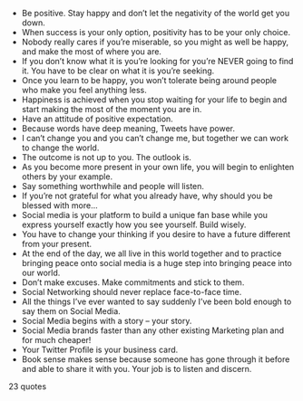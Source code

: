  - Be positive. Stay happy and don’t let the negativity of the world get you down.
 - When success is your only option, positivity has to be your only choice.
 - Nobody really cares if you’re miserable, so you might as well be happy, and make the most of where you are.
 - If you don’t know what it is you’re looking for you’re NEVER going to find it. You have to be clear on what it is you’re seeking.
 - Once you learn to be happy, you won’t tolerate being around people who make you feel anything less.
 - Happiness is achieved when you stop waiting for your life to begin and start making the most of the moment you are in.
 - Have an attitude of positive expectation.
 - Because words have deep meaning, Tweets have power.
 - I can’t change you and you can’t change me, but together we can work to change the world.
 - The outcome is not up to you. The outlook is.
 - As you become more present in your own life, you will begin to enlighten others by your example.
 - Say something worthwhile and people will listen.
 - If you’re not grateful for what you already have, why should you be blessed with more...
 - Social media is your platform to build a unique fan base while you express yourself exactly how you see yourself. Build wisely.
 - You have to change your thinking if you desire to have a future different from your present.
 - At the end of the day, we all live in this world together and to practice bringing peace onto social media is a huge step into bringing peace into our world.
 - Don’t make excuses. Make commitments and stick to them.
 - Social Networking should never replace face-to-face time.
 - All the things I’ve ever wanted to say suddenly I’ve been bold enough to say them on Social Media.
 - Social Media begins with a story – your story.
 - Social Media brands faster than any other existing Marketing plan and for much cheaper!
 - Your Twitter Profile is your business card.
 - Book sense makes sense because someone has gone through it before and able to share it with you. Your job is to listen and discern.

23 quotes